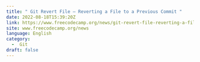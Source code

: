 ```yaml
---
title: " Git Revert File – Reverting a File to a Previous Commit "
date: 2022-08-18T15:39:20Z
link: https://www.freecodecamp.org/news/git-revert-file-reverting-a-file-to-a-previous-commit/?utm_medium=RSS&utm_source=news.12bit.vn
site: www.freecodecamp.org/news
language: English
category:
  -  Git 
draft: false
---
```

